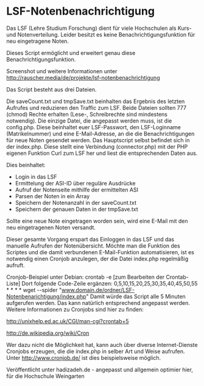 # LSF-Notenbenachrichtigung

Das LSF (Lehre Studium Forschung) dient für viele Hochschulen als Kurs- und Notenverteilung.
Leider besitzt es keine Benachrichtigungsfunktion für neu eingetragene Noten.

Dieses Script ermöglicht und erweitert genau diese Benachrichtigungsfunktion.

Screenshot und weitere Informationen unter http://rauscher.media/de/projekte/lsf-notenbenachrichtigung

Das Script besteht aus drei Dateien.

Die saveCount.txt und tmpSave.txt beinhalten das Ergebnis des letzten Aufrufes und reduzieren den Traffic zum LSF.
Beide Dateien sollten 777 (chmod) Rechte erhalten (Lese-, Schreibrechte sind mindestens notwendig).
Die einzige Datei, die angepasst werden muss, ist die config.php.
Diese beinhaltet euer LSF-Passwort, den LSF-Loginname (Matrikelnummer) und eine E-Mail-Adresse, an die die Benachrichtigungen für neue Noten gesendet werden.
Das Hauptscript selbst befindet sich in der index.php. Diese stellt eine Verbindung (connector.php) mit der PHP eigenen Funktion Curl zum LSF her und liest die entsprechenden Daten aus.

Dies beinhaltet:
- Login in das LSF
- Ermittelung der ASI-ID über reguläre Ausdrücke
- Aufruf der Notenseite mithilfe der ermittelten ASI
- Parsen der Noten in ein Array
- Speichern der Notenanzahl in der saveCount.txt
- Speichern der genauen Daten in der tmpSave.txt


Sollte eine neue Note eingetragen worden sein, wird eine E-Mail mit den neu eingetragenen Noten versandt.

Dieser gesamte Vorgang erspart das Einloggen in das LSF und das manuelle Aufrufen der Notenübersicht.
Möchte man die Funktion des Scriptes und die damit verbundenen E-Mail-Funktion automatisieren, ist es notwendig einen Cronjob anzulegen, der die Datei index.php regelmäßig aufruft.

Cronjob-Beispiel unter Debian:
crontab -e [zum Bearbeiten der Crontab-Liste]
Dort folgende Code-Zeile ergänzen:
0,5,10,15,20,25,30,35,40,45,50,55 * * * * wget --spider "www.domain.de/ordner/LSF-Notenbenarichtigung/index.php"
Damit würde das Script alle 5 Minuten aufgerufen werden. 
Das kann natürlich entsprechend angepasst werden.
Weitere Informationen zu Cronjobs sind hier zu finden:

http://unixhelp.ed.ac.uk/CGI/man-cgi?crontab+5

http://de.wikipedia.org/wiki/Cron



Wer dazu nicht die Möglichkeit hat, kann auch über diverse Internet-Dienste Cronjobs erzeugen, die die index.php in selber Art und Weise aufrufen.
Unter http://www.cronjob.de/ ist dies beispielsweise möglich.

Veröffentlicht unter hadizadeh.de - angepasst und allgemein optimier hier, für die Hochschule Weingarten
